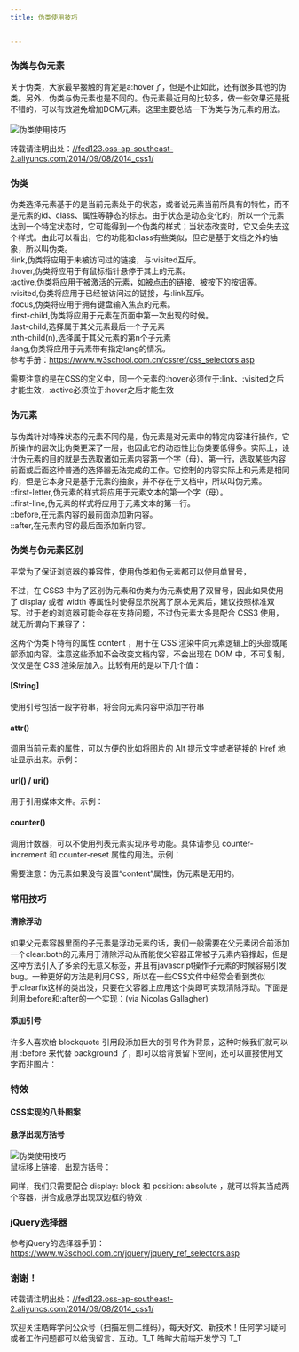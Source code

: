 ```yaml
---
title: 伪类使用技巧


---
```

  


### [][1]伪类与伪元素

关于伪类，大家最早接触的肯定是a:hover了，但是不止如此，还有很多其他的伪类。另外，伪类与伪元素也是不同的。伪元素最近用的比较多，做一些效果还是挺不错的，可以有效避免增加DOM元素。这里主要总结一下伪类与伪元素的用法。  
<a></a>  
![伪类使用技巧][2]

转载请注明出处：<a href="//fed123.oss-ap-southeast-2.aliyuncs.com/2014/09/08/2014_css1/" target="_blank" rel="external">//fed123.oss-ap-southeast-2.aliyuncs.com/2014/09/08/2014_css1/</a>

### [][3]伪类

伪类选择元素基于的是当前元素处于的状态，或者说元素当前所具有的特性，而不是元素的id、class、属性等静态的标志。由于状态是动态变化的，所以一个元素达到一个特定状态时，它可能得到一个伪类的样式；当状态改变时，它又会失去这个样式。由此可以看出，它的功能和class有些类似，但它是基于文档之外的抽象，所以叫伪类。  
:link,伪类将应用于未被访问过的链接，与:visited互斥。  
:hover,伪类将应用于有鼠标指针悬停于其上的元素。  
:active,伪类将应用于被激活的元素，如被点击的链接、被按下的按钮等。  
:visited,伪类将应用于已经被访问过的链接，与:link互斥。  
:focus,伪类将应用于拥有键盘输入焦点的元素。  
:first-child,伪类将应用于元素在页面中第一次出现的时候。  
:last-child,选择属于其父元素最后一个子元素  
:nth-child(n),选择属于其父元素的第n个子元素  
:lang,伪类将应用于元素带有指定lang的情况。  
参考手册：<a href="https://www.w3school.com.cn/cssref/css_selectors.asp" target="_blank" rel="external">https://www.w3school.com.cn/cssref/css_selectors.asp</a>

需要注意的是在CSS的定义中，同一个元素的:hover必须位于:link、:visited之后才能生效，:active必须位于:hover之后才能生效

### [][4]伪元素

与伪类针对特殊状态的元素不同的是，伪元素是对元素中的特定内容进行操作，它所操作的层次比伪类更深了一层，也因此它的动态性比伪类要低得多。实际上，设计伪元素的目的就是去选取诸如元素内容第一个字（母）、第一行，选取某些内容前面或后面这种普通的选择器无法完成的工作。它控制的内容实际上和元素是相同的，但是它本身只是基于元素的抽象，并不存在于文档中，所以叫伪元素。  
::first-letter,伪元素的样式将应用于元素文本的第一个字（母）。  
::first-line,伪元素的样式将应用于元素文本的第一行。  
::before,在元素内容的最前面添加新内容。  
::after,在元素内容的最后面添加新内容。

### [][5]伪类与伪元素区别

平常为了保证浏览器的兼容性，使用伪类和伪元素都可以使用单冒号，

不过，在 CSS3 中为了区别伪元素和伪类为伪元素使用了双冒号，因此如果使用了 display 或者 width 等属性时使得显示脱离了原本元素后，建议按照标准双写。过于老的浏览器可能会存在支持问题，不过伪元素大多是配合 CSS3 使用，就无所谓向下兼容了：

这两个伪类下特有的属性 content ，用于在 CSS 渲染中向元素逻辑上的头部或尾部添加内容。注意这些添加不会改变文档内容，不会出现在 DOM 中，不可复制，仅仅是在 CSS 渲染层加入。比较有用的是以下几个值：

#### [][6][String]

使用引号包括一段字符串，将会向元素内容中添加字符串

#### [][7]attr()

调用当前元素的属性，可以方便的比如将图片的 Alt 提示文字或者链接的 Href 地址显示出来。示例：

#### [][8]url() / uri()

用于引用媒体文件。示例：

#### [][9]counter()

调用计数器，可以不使用列表元素实现序号功能。具体请参见 counter-increment 和 counter-reset 属性的用法。示例：

需要注意：伪元素如果没有设置“content”属性，伪元素是无用的。

### [][10]常用技巧

#### [][11]清除浮动

如果父元素容器里面的子元素是浮动元素的话，我们一般需要在父元素闭合前添加一个clear:both的元素用于清除浮动从而能使父容器正常被子元素内容撑起，但是这种方法引入了多余的无意义标签，并且有javascript操作子元素的时候容易引发bug。一种更好的方法是利用CSS，所以在一些CSS文件中经常会看到类似于.clearfix这样的类出没，只要在父容器上应用这个类即可实现清除浮动。下面是利用:before和:after的一个实现：(via Nicolas Gallagher)

#### [][12]添加引号

许多人喜欢给 blockquote 引用段添加巨大的引号作为背景，这种时候我们就可以用 :before 来代替 background 了，即可以给背景留下空间，还可以直接使用文字而非图片：

### [][13]特效

#### [][14]CSS实现的八卦图案

#### [][15]悬浮出现方括号

![伪类使用技巧][16]  
鼠标移上链接，出现方括号：

同样，我们只需要配合 display: block 和 position: absolute ，就可以将其当成两个容器，拼合成悬浮出现双边框的特效：

### [][17]jQuery选择器

参考jQuery的选择器手册：<a href="https://www.w3school.com.cn/jquery/jquery_ref_selectors.asp" target="_blank" rel="external">https://www.w3school.com.cn/jquery/jquery_ref_selectors.asp</a>

### [][18]谢谢！

转载请注明出处：<a href="//fed123.oss-ap-southeast-2.aliyuncs.com/2014/09/08/2014_css1/" target="_blank" rel="external">//fed123.oss-ap-southeast-2.aliyuncs.com/2014/09/08/2014_css1/</a>

欢迎关注皓眸学问公众号（扫描左侧二维码），每天好文、新技术！任何学习疑问或者工作问题都可以给我留言、互动。T\_T 皓眸大前端开发学习 T\_T

 [1]: //fed123.oss-ap-southeast-2.aliyuncs.com/2014/09/08/2014_css1/#伪类与伪元素 "伪类与伪元素"
 [2]: //fed123.oss-ap-southeast-2.aliyuncs.com/wp-content/uploads/2017/08/css1.gif
 [3]: //fed123.oss-ap-southeast-2.aliyuncs.com/2014/09/08/2014_css1/#伪类 "伪类"
 [4]: //fed123.oss-ap-southeast-2.aliyuncs.com/2014/09/08/2014_css1/#伪元素 "伪元素"
 [5]: //fed123.oss-ap-southeast-2.aliyuncs.com/2014/09/08/2014_css1/#伪类与伪元素区别 "伪类与伪元素区别"
 [6]: //fed123.oss-ap-southeast-2.aliyuncs.com/2014/09/08/2014_css1/#String "[String]"
 [7]: //fed123.oss-ap-southeast-2.aliyuncs.com/2014/09/08/2014_css1/#attr "attr()"
 [8]: //fed123.oss-ap-southeast-2.aliyuncs.com/2014/09/08/2014_css1/#url-uri "url() / uri()"
 [9]: //fed123.oss-ap-southeast-2.aliyuncs.com/2014/09/08/2014_css1/#counter "counter()"
 [10]: //fed123.oss-ap-southeast-2.aliyuncs.com/2014/09/08/2014_css1/#常用技巧 "常用技巧"
 [11]: //fed123.oss-ap-southeast-2.aliyuncs.com/2014/09/08/2014_css1/#清除浮动 "清除浮动"
 [12]: //fed123.oss-ap-southeast-2.aliyuncs.com/2014/09/08/2014_css1/#添加引号 "添加引号"
 [13]: //fed123.oss-ap-southeast-2.aliyuncs.com/2014/09/08/2014_css1/#特效 "特效"
 [14]: //fed123.oss-ap-southeast-2.aliyuncs.com/2014/09/08/2014_css1/#CSS实现的八卦图案 "CSS实现的八卦图案"
 [15]: //fed123.oss-ap-southeast-2.aliyuncs.com/2014/09/08/2014_css1/#悬浮出现方括号 "悬浮出现方括号"
 [16]: //fed123.oss-ap-southeast-2.aliyuncs.com/wp-content/uploads/2017/08/css2.gif
 [17]: //fed123.oss-ap-southeast-2.aliyuncs.com/2014/09/08/2014_css1/#jQuery选择器 "jQuery选择器"
 [18]: //fed123.oss-ap-southeast-2.aliyuncs.com/2014/09/08/2014_css1/#谢谢！ "谢谢！"

